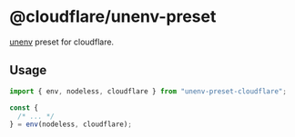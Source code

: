 # @cloudflare/unenv-preset

[unenv](https://github.com/unjs/unenv) preset for cloudflare.

## Usage

```ts
import { env, nodeless, cloudflare } from "unenv-preset-cloudflare";

const {
  /* ... */
} = env(nodeless, cloudflare);
```
